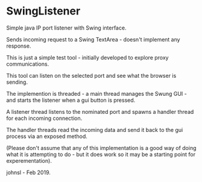 # SwingListener

Simple java IP port listener with Swing interface.

Sends incoming request to a Swing TextArea - doesn't implement any response.

This is just a simple test tool - initially developed to explore proxy communications.

This tool can listen on the selected port and see what the browser is sending.

The implemention is threaded - a main thread manages the Swung GUI - and starts the listener when a gui button is pressed.

A listener thread listens to the nominated port and spawns a handler thread for each incoming connection.

The handler threads read the incoming data and send it back to the gui process via an exposed method.

(Please don't assume that any of this implementation is a good way of doing what it is attempting to do - but it does work so it may be a starting point for experementation).

johnsl - Feb 2019.
